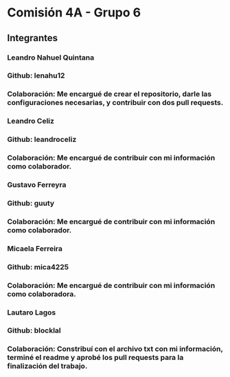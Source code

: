 # Comisión 4A - Grupo 6  

## Integrantes

### Leandro Nahuel Quintana 
### Github: lenahu12
### Colaboración: Me encargué de crear el repositorio, darle las configuraciones necesarias, y contribuir con dos pull requests.


### Leandro Celiz 
### Github: leandroceliz
### Colaboración: Me encargué de contribuir con mi información como colaborador.


### Gustavo Ferreyra 
### Github: guuty
### Colaboración: Me encargué de contribuir con mi información como colaborador.


### Micaela Ferreira 
### Github: mica4225
### Colaboración: Me encargué de contribuir con mi información como colaboradora.


### Lautaro Lagos 
### Github: blocklal
### Colaboración: Constribuí con el archivo txt con mi información, terminé el readme y aprobé los pull requests para la finalización del trabajo.


